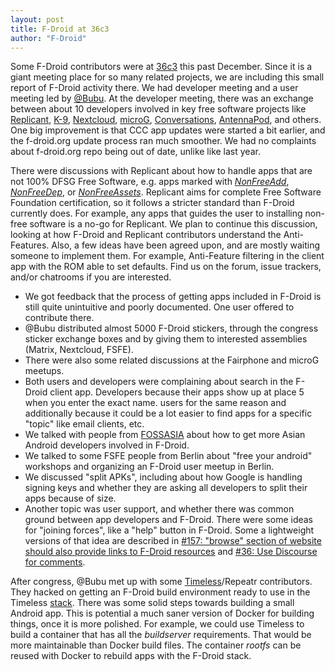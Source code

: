 ```yaml
---
layout: post
title: F-Droid at 36c3
author: "F-Droid"
---
```


Some F-Droid contributors were at [36c3](https://events.ccc.de/congress/2019/wiki/) this past December.  Since it is a giant meeting place for so many related projects, we are including this small report of F-Droid activity there.  We had developer meeting and a user meeting led by [@Bubu](https://bubu1.eu).  At the developer meeting, there was an exchange between about 10 developers involved in key free software projects like [Replicant](https://replicant.us/), [K-9](https://k9mail.github.io/), [Nextcloud](https://nextcloud.com/), [microG](https://microg.org), [Conversations](https://conversations.im/), [AntennaPod](https://antennapod.org/), and others.  One big improvement is that CCC app updates were started a bit earlier, and the f-droid.org update process ran much smoother.  We had no complaints about f-droid.org repo being out of date, unlike like last year.

There were discussions with Replicant about how to handle apps that are not 100% DFSG Free Software, e.g. apps marked with [_NonFreeAdd_](https://f-droid.org/docs/Anti-Features/#NonFreeAdd), [_NonFreeDep_](https://f-droid.org/docs/Anti-Features/#NonFreeDep), or [_NonFreeAssets_](https://f-droid.org/docs/Anti-Features/#NonFreeAssets).  Replicant aims for complete Free Software Foundation certification, so it follows a stricter standard than F-Droid currently does.  For example, any apps that guides the user to installing non-free software is a no-go for Replicant.  We plan to continue this discussion, looking at how F-Droid and Replicant contributors understand the Anti-Features.  Also, a few ideas have been agreed upon, and are mostly waiting someone to implement them.  For example, Anti-Feature filtering in the client app with the ROM able to set defaults. Find us on the forum, issue trackers, and/or chatrooms if you are interested.

* We got feedback that the process of getting apps included in F-Droid is still quite unintuitive and poorly documented. One user offered to contribute there.
* @Bubu distributed almost 5000 F-Droid stickers, through the congress sticker exchange boxes and by giving them to interested assemblies (Matrix, Nextcloud, FSFE).
* There were also some related discussions at the Fairphone and microG meetups.
* Both users and developers were complaining about search in the F-Droid client app. Developers because their apps show up at place 5 when you enter the exact name. users for the same reason and additionally because it could be a lot easier to find apps for a specific "topic" like email clients, etc.
* We talked with people from [FOSSASIA](https://fossasia.org/) about how to get more Asian Android developers involved in F-Droid.
* We talked to some FSFE people from Berlin about "free your android" workshops and organizing an F-Droid user meetup in Berlin.
* We discussed "split APKs", including about how Google is handling signing keys and whether they are asking all developers to split their apps because of size.
* Another topic was user support, and whether there was common ground between app developers and F-Droid. There were some ideas for "joining forces", like a "help" button in F-Droid.  Some a lightweight versions of that idea are described in [#157: "browse" section of website should also provide links to F-Droid resources](https://gitlab.com/fdroid/fdroid-website/issues/157) and [#36: Use Discourse for comments](https://gitlab.com/fdroid/fdroid-website/issues/36).

After congress, @Bubu met up with some [Timeless](https://github.com/polydawn/timeless)/Repeatr contributors. They hacked on getting an F-Droid build environment ready to use in the Timeless [stack](https://gitlab.com/ericevenchick/timeless-android-sdk).  There was some solid steps towards building a small Android app.  This is potential a much saner version of Docker for building things, once it is more polished. For example, we could use Timeless to build a container that has all the _buildserver_ requirements. That would be more maintainable than Docker build files.  The container _rootfs_ can be reused with Docker to rebuild apps with the F-Droid stack.

